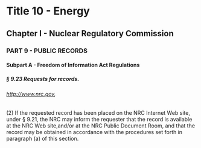 
# Title 10 - Energy
## Chapter I - Nuclear Regulatory Commission
### PART 9 - PUBLIC RECORDS
#### Subpart A - Freedom of Information Act Regulations
##### § 9.23 Requests for records.
###### http://www.nrc.gov,

(2) If the requested record has been placed on the NRC Internet Web site, under § 9.21, the NRC may inform the requester that the record is available at the NRC Web site,and/or at the NRC Public Document Room, and that the record may be obtained in accordance with the procedures set forth in paragraph (a) of this section.
